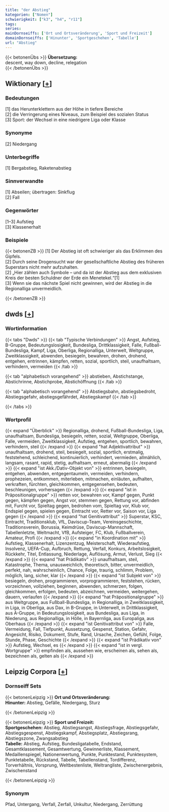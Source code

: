 ```yaml
---
title: "der Abstieg"
kategorien: ["Nomen"]
schwierigkeit: ["k3", "h4", "r11"]
tags:
series:
mainDornseiffs: ['Ort und Ortsveränderung', 'Sport und Freizeit']
domainDornseiffs: ['Hinunter', 'Sportgeschehen', 'Tabelle']
url: "Abstieg"
---
```


{{< betonenÜbs >}}
**Übersetzung:**  
descent, way down, decline, relegation  
{{< /betonenÜbs >}}

## Wiktionary [[+](https://de.wiktionary.org/wiki/Abstieg)]

### Bedeutungen
[1] das Herunterklettern aus der Höhe in tiefere Bereiche  
[2] die Verringerung eines Niveaus, zum Beispiel des sozialen Status  
[3] Sport: der Wechsel in eine niedrigere Liga oder Klasse  

### Synonyme
[2] Niedergang  

### Unterbegriffe
[1] Bergabstieg, Raketenabstieg  

### Sinnverwandte
[1] Abseilen; übertragen: Sinkflug  
[2] Fall  

### Gegenwörter
[1–3] Aufstieg  
[3] Klassenerhalt  

### Beispiele
{{< betonenZB >}}
[1] Der Abstieg ist oft schwieriger als das Erklimmen des Gipfels.  
[2] Durch seine Drogensucht war der gesellschaftliche Abstieg des früheren Superstars nicht mehr aufzuhalten.  
[2] „Hier zählen auch Symbole – und da ist der Abstieg aus dem exklusiven Kreis der besten Schuldner der Erde ein Menetekel.“[1]  
[3] Wenn sie das nächste Spiel nicht gewinnen, wird der Abstieg in die Regionalliga unvermeidlich.  

{{< /betonenZB >}}


## dwds [[+](https://www.dwds.de/wb/Abstieg)]

### Wortinformation
{{< tabs "Dwds" >}}
{{< tab "Typische Verbindungen" >}}
Angst, Aufstieg, B-Gruppe, Bedeutungslosigkeit, Bundesliga, Drittklassigkeit, Falle, Fußball-Bundesliga, Kampf, Liga, Oberliga, Regionalliga, Unterwelt, Weltgruppe, Zweitklassigkeit, abwenden, besiegeln, bewahren, drohen, drohend, entgehen, entrinnen, kämpfen, retten, sozial, sportlich, steil, unaufhaltsam, verhindern, vermeiden
{{< /tab >}}

{{< tab "alphabetisch vorangehend" >}}
abstieben, Abstichstange, Abstichrinne, Abstichprobe, Abstichöffnung
{{< /tab >}}

{{< tab "alphabetisch vorangehend" >}}
Abstiegsbahn, abstiegsbedroht, Abstiegsgefahr, abstiegsgefährdet, Abstiegskampf
{{< /tab >}}

{{< /tabs >}}

### Wortprofil
{{< expand "Überblick" >}} Regionalliga, drohend, Fußball-Bundesliga, Liga, unaufhaltsam, Bundesliga, besiegeln, retten, sozial, Weltgruppe, Oberliga, Falle, vermeiden, Zweitklassigkeit, Aufstieg, entgehen, sportlich, bewahren, verhindern, steil {{< /expand >}}
{{< expand "hat Adjektivattribut" >}} unaufhaltsam, drohend, steil, besiegelt, sozial, sportlich, erstmalig, feststehend, schleichend, kontinuierlich, verhindert, vermieden, allmählich, langsam, rasant, rapid, stetig, aufhaltsam, erneut, abermalig {{< /expand >}}
{{< expand "ist Akk./Dativ-Objekt von" >}} entrinnen, besiegeln, entgehen, abwenden, entgegentaumeln, vermeiden, verhindern, prophezeien, entkommen, miterleben, mitmachen, einläuten, aufhalten, verkraften, fürchten, gleichkommen, entgegensehen, bedeuten, beschleunigen, vorhersagen {{< /expand >}}
{{< expand "ist in Präpositionalgruppe" >}} retten vor, bewahren vor, Kampf gegen, Punkt gegen, kämpfen gegen, Angst vor, stemmen gegen, Rettung vor, abfinden mit, Furcht vor, Spieltag gegen, bedrohen vom, Spieltag vor, Klub vor, Endspiel gegen, spielen gegen, Eintracht vor, Retter vor, Saison vor, Liga gegen {{< /expand >}}
{{< expand "hat Genitivattribut" >}} Superstar, KSC, Eintracht, Traditionsklub, VfL, Daviscup-Team, Vereinsgeschichte, Traditionsverein, Borussia, Keimdrüse, Daviscup-Mannschaft, Tabellenletzte, Weltmacht, VfB, Aufsteiger, FC, Klub, Fußballverein, Amateur, Profi {{< /expand >}}
{{< expand "in Koordination mit" >}} Aufstieg, Klassenerhalt, Lizenzentzug, Meisterschaft, Wiederaufstieg, Insolvenz, UEFA-Cup, Aufbruch, Rettung, Verfall, Konkurs, Arbeitslosigkeit, Rückkehr, Titel, Entlassung, Niederlage, Auflösung, Armut, Verlust, Sieg {{< /expand >}}
{{< expand "hat Prädikativ" >}} unaufhaltsam, steil, Katastrophe, Thema, unausweichlich, theoretisch, bitter, unvermeidlich, perfekt, nah, wahrscheinlich, Chance, Folge, traurig, schlimm, Problem, möglich, lang, sicher, klar {{< /expand >}}
{{< expand "ist Subjekt von" >}} besiegeln, drohen, programmieren, vorprogrammieren, feststehen, rücken, vorzeichnen, vollziehen, beginnen, abwenden, schmerzen, folgen, gleichkommen, erfolgen, bedeuten, abzeichnen, vermeiden, weitergehen, dauern, verlaufen {{< /expand >}}
{{< expand "hat Präpositionalgruppe" >}} aus Weltgruppe, aus Fußball-Bundesliga, in Regionalliga, in Zweitklassigkeit, in Liga, in Oberliga, aus Dax, in B-Gruppe, in Unterwelt, in Drittklassigkeit, aus A-Gruppe, in Bedeutungslosigkeit, aus Bundesliga, aus Liga, in Niederung, aus Regionalliga, in Hölle, in Bayernliga, aus Europaliga, aus Oberhaus {{< /expand >}}
{{< expand "ist Genitivattribut von" >}} Falle, Vermeidung, Fall, Tiefpunkt, Aussetzung, Gespenst, Station, Gefahr, Angesicht, Risiko, Dokument, Stufe, Rand, Ursache, Zeichen, Gefühl, Folge, Stunde, Phase, Geschichte {{< /expand >}}
{{< expand "ist Prädikativ von" >}} Aufstieg, Wechsel, es {{< /expand >}}
{{< expand "ist in vergl. Wortgruppe" >}} empfinden als, aussehen wie, erscheinen als, sehen als, bezeichnen als, gelten als {{< /expand >}}

## Leipzig Corpora [[+](https://corpora.uni-leipzig.de/en/res?word=Abstieg&corpusId=deu_newscrawl-public_2018)]

### Dornseiff Sets
{{< betonenLeipzig >}}
**Ort und Ortsveränderung:**  
**Hinunter:** Abstieg, Gefälle, Niedergang, Sturz  

{{< /betonenLeipzig >}}


{{< betonenLeipzig >}}
**Sport und Freizeit:**  
**Sportgeschehen:** Abstieg, Abstiegsangst, Abstiegsfrage, Abstiegsgefahr, Abstiegsgespenst, Abstiegskampf, Abstiegsplatz, Abstiegsrang, Abstiegszone, Zwangsabstieg  
**Tabelle:** Abstieg, Aufstieg, Bundesligatabelle, Endstand, Gesamtklassement, Gesamtwertung, Gewinnerliste, Klassement, Medaillenspiegel, Nationenwertung, Punkte, Punktestand, Punktesystem, Punktetabelle, Rückstand, Tabelle, Tabellenstand, Tordifferenz, Torverhältnis, Vorsprung, Weltbestenliste, Weltrangliste, Zwischenergebnis, Zwischenstand  

{{< /betonenLeipzig >}}

### Synonym
Pfad, Untergang, Verfall, Zerfall, Unkultur, Niedergang, Zerrüttung

